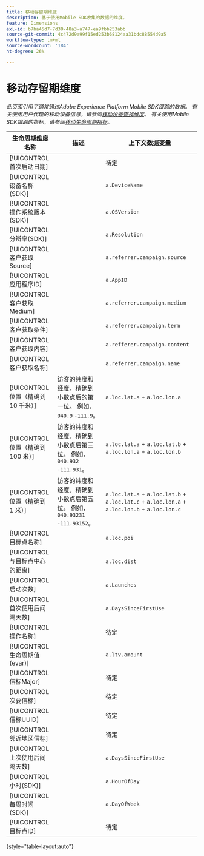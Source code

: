 ```yaml
---
title: 移动存留期维度
description: 基于使用Mobile SDK收集的数据的维度。
feature: Dimensions
exl-id: b7ba45d7-7d30-48a3-a747-ea9fbb253abb
source-git-commit: 4c472d9a99f15ed253b68124aa31bdc88554d9a5
workflow-type: tm+mt
source-wordcount: '184'
ht-degree: 26%

---
```


# 移动存留期维度

*此页面引用了通常通过Adobe Experience Platform Mobile SDK跟踪的数据。 有关使用用户代理的移动设备信息，请参阅[移动设备查找维度](mobile-dimensions.md)。 有关使用Mobile SDK跟踪的指标，请参阅[移动生命周期指标](../metrics/lifecycle-metrics.md)。*

| 生命周期维度名称 | 描述 | 上下文数据变量 |
| --- | --- | --- |
| [!UICONTROL 首次启动日期] | | 待定 |
| [!UICONTROL 设备名称(SDK)] | | `a.DeviceName` |
| [!UICONTROL 操作系统版本(SDK)] | | `a.OSVersion` |
| [!UICONTROL 分辨率(SDK)] | | `a.Resolution` |
| [!UICONTROL 客户获取Source] | | `a.referrer.campaign.source` |
| [!UICONTROL 应用程序ID] | | `a.AppID` |
| [!UICONTROL 客户获取Medium] | | `a.referrer.campaign.medium` |
| [!UICONTROL 客户获取条件] | | `a.referrer.campaign.term` |
| [!UICONTROL 客户获取内容] | | `a.refferer.campaign.content` |
| [!UICONTROL 客户获取名称] | | `a.referrer.campaign.name` |
| [!UICONTROL 位置（精确到 10 千米）] | 访客的纬度和经度，精确到小数点后的第一位。 例如，`040.9` `-111.9`。 | `a.loc.lat.a` + `a.loc.lon.a` |
| [!UICONTROL 位置（精确到 100 米）] | 访客的纬度和经度，精确到小数点后第三位。 例如，`040.932` `-111.931`。 | `a.loc.lat.a` + `a.loc.lat.b` + `a.loc.lon.a` + `a.loc.lon.b` |
| [!UICONTROL 位置（精确到 1 米）] | 访客的纬度和经度，精确到小数点后第五位。 例如，`040.93231` `-111.93152`。 | `a.loc.lat.a` + `a.loc.lat.b` + `a.loc.lat.c` + `a.loc.lon.a` + `a.loc.lon.b` + `a.loc.lon.c` |
| [!UICONTROL 目标点名称] | | `a.loc.poi` |
| [!UICONTROL 与目标点中心的距离] | | `a.loc.dist` |
| [!UICONTROL 启动次数] | | `a.Launches` |
| [!UICONTROL 首次使用后间隔天数] | | `a.DaysSinceFirstUse` |
| [!UICONTROL 操作名称] | | 待定 |
| [!UICONTROL 生命周期值(evar)] | | `a.ltv.amount` |
| [!UICONTROL 信标Major] | | 待定 |
| [!UICONTROL 次要信标] | | 待定 |
| [!UICONTROL 信标UUID] | | 待定 |
| [!UICONTROL 邻近地区信标] | | 待定 |
| [!UICONTROL 上次使用后间隔天数] | | `a.DaysSinceFirstUse` |
| [!UICONTROL 小时(SDK)] | | `a.HourOfDay` |
| [!UICONTROL 每周时间(SDK)] | | `a.DayOfWeek` |
| [!UICONTROL 目标点ID] | | 待定 |

{style="table-layout:auto"}

<!-- Missing: Install Date -->
